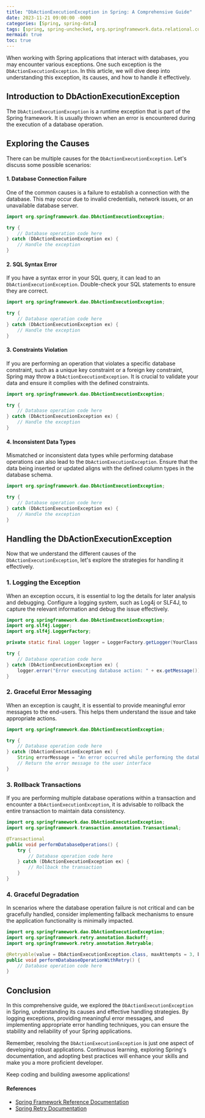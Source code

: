```yaml
---
title: "DbActionExecutionException in Spring: A Comprehensive Guide"
date: 2023-11-21 09:00:00 -0000
categories: [Spring, spring-data]
tags: [spring, spring-unchecked, org.springframework.data.relational.core.conversion]
mermaid: true
toc: true
---
```



When working with Spring applications that interact with databases, you may encounter various exceptions. One such exception is the `DbActionExecutionException`. In this article, we will dive deep into understanding this exception, its causes, and how to handle it effectively.

## Introduction to DbActionExecutionException
The `DbActionExecutionException` is a runtime exception that is part of the Spring framework. It is usually thrown when an error is encountered during the execution of a database operation.

## Exploring the Causes
There can be multiple causes for the `DbActionExecutionException`. Let's discuss some possible scenarios:

#### 1. Database Connection Failure
One of the common causes is a failure to establish a connection with the database. This may occur due to invalid credentials, network issues, or an unavailable database server.

```java
import org.springframework.dao.DbActionExecutionException;

try {
    // Database operation code here
} catch (DbActionExecutionException ex) {
    // Handle the exception
}
```

#### 2. SQL Syntax Error
If you have a syntax error in your SQL query, it can lead to an `DbActionExecutionException`. Double-check your SQL statements to ensure they are correct.

```java
import org.springframework.dao.DbActionExecutionException;

try {
    // Database operation code here
} catch (DbActionExecutionException ex) {
    // Handle the exception
}
```

#### 3. Constraints Violation
If you are performing an operation that violates a specific database constraint, such as a unique key constraint or a foreign key constraint, Spring may throw a `DbActionExecutionException`. It is crucial to validate your data and ensure it complies with the defined constraints.

```java
import org.springframework.dao.DbActionExecutionException;

try {
    // Database operation code here
} catch (DbActionExecutionException ex) {
    // Handle the exception
}
```

#### 4. Inconsistent Data Types
Mismatched or inconsistent data types while performing database operations can also lead to the `DbActionExecutionException`. Ensure that the data being inserted or updated aligns with the defined column types in the database schema.

```java
import org.springframework.dao.DbActionExecutionException;

try {
    // Database operation code here
} catch (DbActionExecutionException ex) {
    // Handle the exception
}
```

## Handling the DbActionExecutionException
Now that we understand the different causes of the `DbActionExecutionException`, let's explore the strategies for handling it effectively.

### 1. Logging the Exception
When an exception occurs, it is essential to log the details for later analysis and debugging. Configure a logging system, such as Log4j or SLF4J, to capture the relevant information and debug the issue effectively.

```java
import org.springframework.dao.DbActionExecutionException;
import org.slf4j.Logger;
import org.slf4j.LoggerFactory;

private static final Logger logger = LoggerFactory.getLogger(YourClass.class);

try {
    // Database operation code here
} catch (DbActionExecutionException ex) {
    logger.error("Error executing database action: " + ex.getMessage());
}
```

### 2. Graceful Error Messaging
When an exception is caught, it is essential to provide meaningful error messages to the end-users. This helps them understand the issue and take appropriate actions.

```java
import org.springframework.dao.DbActionExecutionException;

try {
    // Database operation code here
} catch (DbActionExecutionException ex) {
    String errorMessage = "An error occurred while performing the database operation. Please try again later.";
    // Return the error message to the user interface
}
```

### 3. Rollback Transactions
If you are performing multiple database operations within a transaction and encounter a `DbActionExecutionException`, it is advisable to rollback the entire transaction to maintain data consistency.

```java
import org.springframework.dao.DbActionExecutionException;
import org.springframework.transaction.annotation.Transactional;

@Transactional
public void performDatabaseOperations() {
    try {
        // Database operation code here
    } catch (DbActionExecutionException ex) {
        // Rollback the transaction
    }
}
```

### 4. Graceful Degradation
In scenarios where the database operation failure is not critical and can be gracefully handled, consider implementing fallback mechanisms to ensure the application functionality is minimally impacted.

```java
import org.springframework.dao.DbActionExecutionException;
import org.springframework.retry.annotation.Backoff;
import org.springframework.retry.annotation.Retryable;

@Retryable(value = DbActionExecutionException.class, maxAttempts = 3, backoff = @Backoff(delay = 1000))
public void performDatabaseOperationWithRetry() {
    // Database operation code here
}
```

## Conclusion
In this comprehensive guide, we explored the `DbActionExecutionException` in Spring, understanding its causes and effective handling strategies. By logging exceptions, providing meaningful error messages, and implementing appropriate error handling techniques, you can ensure the stability and reliability of your Spring applications.

Remember, resolving the `DbActionExecutionException` is just one aspect of developing robust applications. Continuous learning, exploring Spring's documentation, and adopting best practices will enhance your skills and make you a more proficient developer.

Keep coding and building awesome applications!

#### References
- [Spring Framework Reference Documentation](https://docs.spring.io/spring-framework/docs/current/reference/html/)
- [Spring Retry Documentation](https://github.com/spring-projects/spring-retry)